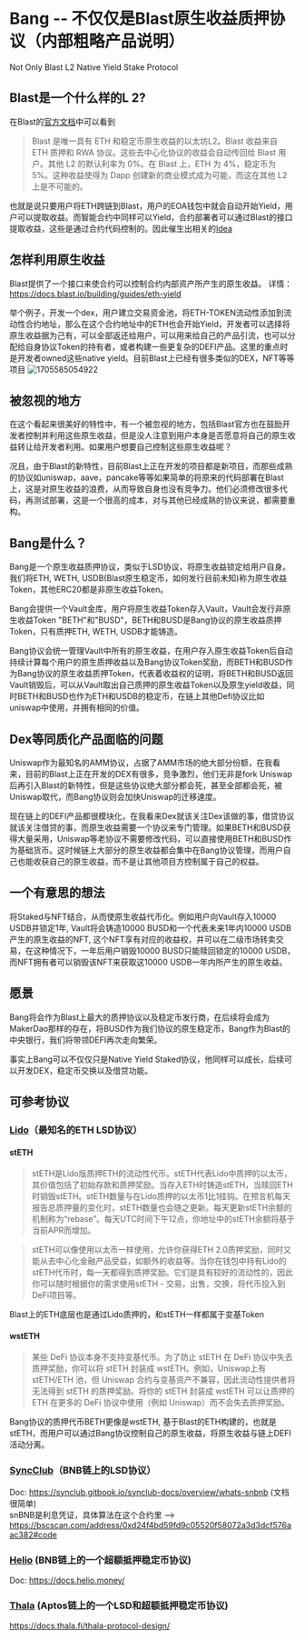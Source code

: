 # Bang -- 不仅仅是Blast原生收益质押协议（内部粗略产品说明）
Not Only Blast L2 Native Yield Stake Protocol

## Blast是一个什么样的L 2?
在Blast的[官方文档](https://docs.blast.io/about-blast "Blast官方文档")中可以看到
> Blast 是唯一具有 ETH 和稳定币原生收益的以太坊L2。Blast 收益来自 ETH 质押和 RWA 协议。这些去中心化协议的收益会自动传回给 Blast 用户。其他 L2 的默认利率为 0%。在 Blast 上，ETH 为 4%，稳定币为 5%。这种收益使得为 Dapp 创建新的商业模式成为可能，而这在其他 L2 上是不可能的。

也就是说只要用户将ETH跨链到Blast，用户的EOA钱包中就会自动开始Yield，用户可以提取收益。而智能合约中同样可以Yield，合约部署者可以通过Blast的接口提取收益，这些是通过合约代码控制的。因此催生出相关的[Idea](https://docs.blast.io/competition/ideas "Idea") 
  
## 怎样利用原生收益
Blast提供了一个接口来使合约可以控制合约内部资产所产生的原生收益。 详情：https://docs.blast.io/building/guides/eth-yield  

举个例子，开发一个dex，用户建立交易资金池，将ETH-TOKEN流动性添加到流动性合约地址，那么在这个合约地址中的ETH也会开始Yield，开发者可以选择将原生收益据为己有，可以全部返还给用户，可以用来给自己的产品引流，也可以分配给自身协议Token的持有者，或者构建一些更复杂的DEFI产品。这里的重点时是开发者owned这些native yield。目前Blast上已经有很多类似的DEX，NFT等等项目
![1705585054922](https://github.com/jasonrale/Bang/assets/32949831/253ed035-ed23-4ff7-98dc-f845abae0081)  

## 被忽视的地方
在这个看起来很美好的特性中，有一个被忽视的地方，包括Blast官方也在鼓励开发者控制并利用这些原生收益，但是没人注意到用户本身是否愿意将自己的原生收益转让给开发者利用。如果用户想要自己控制这些原生收益呢？  

况且，由于Blast的新特性，目前Blast上正在开发的项目都是新项目，而那些成熟的协议如uniswap，aave，pancake等等如果简单的将原来的代码部署在Blast上，这是对原生收益的浪费，从而导致自身也没有竞争力。他们必须修改很多代码，再测试部署，这是一个很高的成本，对与其他已经成熟的协议来说，都需要重构。

## Bang是什么？
Bang是一个原生收益质押协议，类似于LSD协议，将原生收益锁定给用户自身。  
我们将ETH, WETH, USDB(Blast原生稳定币，如何发行目前未知)称为原生收益Token，其他ERC20都是非原生收益Token。  

Bang会提供一个Vault金库，用户将原生收益Token存入Vault，Vault会发行非原生收益Token "BETH"和"BUSD"，BETH和BUSD是Bang协议的原生收益质押Token，只有质押ETH, WETH, USDB才能铸造。

Bang协议会统一管理Vault中所有的原生收益，在用户存入原生收益Token后自动持续计算每个用户的原生质押收益以及Bang协议Token奖励，而BETH和BUSD作为Bang协议的原生收益质押Token，代表着收益权的证明，将BETH和BUSD返回Vault销毁后，可以从Vault取出自己质押的原生收益Token以及原生yield收益，同时BETH和BUSD也作为ETH和USDB的稳定币，在链上其他Defi协议比如uniswap中使用，并拥有相同的价值。

## Dex等同质化产品面临的问题
Uniswap作为最知名的AMM协议，占据了AMM市场的绝大部分份额，在我看来，目前的Blast上正在开发的DEX有很多，竞争激烈，他们无非是fork Uniswap后再引入Blast的新特性，但是这些协议绝大部分都会死，甚至全部都会死，被Uniswap取代，而Bang协议则会加快Uniswap的迁移速度。  

现在链上的DEFI产品都很模块化，在我看来Dex就该关注Dex该做的事，借贷协议就该关注借贷的事，而原生收益需要一个协议来专门管理。如果BETH和BUSD获得大量采用，Uniswap等老协议不需要修改代码，可以直接使用BETH和BUSD作为基础货币。这时候链上大部分的原生收益都会集中在Bang协议管理，而用户自己也能收获自己的原生收益，而不是让其他项目方控制属于自己的权益。

## 一个有意思的想法
将Staked与NFT结合，从而使原生收益代币化。例如用户向Vault存入10000 USDB并锁定1年, Vault将会铸造10000 BUSD和一个代表未来1年内10000 USDB产生的原生收益的NFT, 这个NFT享有对应的收益权，并可以在二级市场转卖交易，在这种情况下，一年后用户销毁10000 BUSD只能赎回锁定的10000 USDB，而NFT拥有者可以销毁该NFT来获取这10000 USDB一年内所产生的原生收益。

## 愿景
Bang将会作为Blast上最大的质押协议以及稳定币发行商，在后续将会成为MakerDao那样的存在，将BUSD作为我们协议的原生稳定币，Bang作为Blast的中央银行，我们将带领DEFI再次走向繁荣。  

事实上Bang可以不仅仅只是Native Yield Staked协议，他同样可以成长，后续可以开发DEX，稳定币交换以及借贷功能。  

## 可参考协议
### [Lido](https://lido.fi/)（最知名的ETH LSD协议）
#### stETH

> stETH是Lido版质押ETH的流动性代币。stETH代表Lido中质押的以太币，其价值包括了初始存款和质押奖励。当存入ETH时铸造stETH，当赎回ETH时销毁stETH。stETH数量与在Lido质押的以太币1比1挂钩。在预言机每天报告总质押量的变化时，stETH数量也会随之更新。每天更新stETH余额的机制称为“rebase”。每天UTC时间下午12点，你地址中的stETH余额将基于当前APR而增加。

> stETH可以像使用以太币一样使用，允许你获得ETH 2.0质押奖励，同时又能从去中心化金融产品受益，如额外的收益等。当你在钱包中持有Lido的stETH代币时，每一天都得到质押奖励。它们是具有较好的流动性的，因此你可以随时根据你的需求使用stETH - 交易，出售，交换，将代币投入到DeFi项目等。

Blast上的ETH底层也是通过Lido质押的，和stETH一样都属于变基Token

#### wstETH
> 某些 DeFi 协议本身不支持变基代币。为了防止 stETH 在 DeFi 协议中失去质押奖励，你可以将 stETH 封装成 wstETH。例如，Uniswap上有 stETH/ETH 池，但 Uniswap 合约与变基资产不兼容，因此流动性提供者将无法得到 stETH 的质押奖励。将你的 stETH 封装成 wstETH 可以让质押的 ETH 在更多的 DeFi 协议中使用（例如 Uniswap）而不会失去质押奖励。

Bang协议的质押代币BETH更像是wstETH, 基于Blast的ETH构建的，也就是stETH，而用户可以通过Bang协议控制自己的原生收益，将原生收益与链上DEFI活动分离。
### [SyncClub](https://www.synclub.io/en/liquid-staking/BNB)（BNB链上的LSD协议）
Doc: https://synclub.gitbook.io/synclub-docs/overview/whats-snbnb (文档很简单)  
snBNB是利息凭证，具体算法在这个合约里 --> https://bscscan.com/address/0xd24f4bd59fd9c05520f58072a3d3dcf576aac382#code

### [Helio](https://helio.money/) (BNB链上的一个超额抵押稳定币协议)
Doc: https://docs.helio.money/

### [Thala](https://thala.fi/) (Aptos链上的一个LSD和超额抵押稳定币协议)
https://docs.thala.fi/thala-protocol-design/